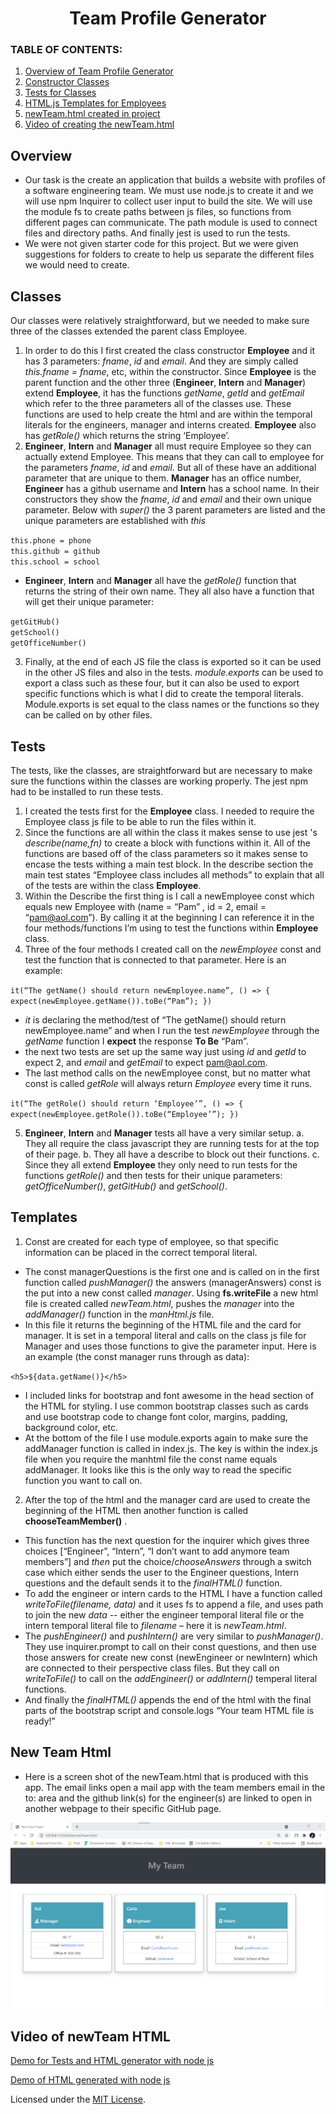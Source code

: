 
<h1 align ="center"> Team Profile Generator </h1>

### **TABLE OF CONTENTS:**
1. [Overview of Team Profile Generator](#overview)
2. [Constructor Classes](#classes)
3. [Tests for Classes](#tests)
4. [HTML.js Templates for Employees](#templates)
4. [newTeam.html created in project](#new-team-html)
3. [Video of creating the newTeam.html](#video-of-newTeam-html)

## Overview

- Our task is the create an application that builds a website with profiles of a software engineering team. We must use node.js to create it and we will use npm Inquirer to collect user input to build the site. We will use the module fs to create paths between js files, so functions from different pages can communicate. The path module is used to connect files and directory paths. And finally jest is used to run the tests.
- We were not given starter code for this project. But we were given suggestions for folders to create to help us separate the different files we would need to create.


## Classes
Our classes were relatively straightforward, but we needed to make sure three of the classes extended the parent class Employee.
1. In order to do this I first created the class constructor **Employee** and it has 3 parameters: *fname*, *id* and *email*. And they are simply called *this.fname = fname*, etc, within the constructor. Since **Employee** is the parent function and the other three (**Engineer**, **Intern** and **Manager**) extend **Employee**, it has the functions *getName*, *getId* and *getEmail* which refer to the three parameters all of the classes use. These functions are used to help create the html and are within the temporal literals for the engineers, manager and interns created. **Employee** also has *getRole()* which returns the string ‘Employee’.
2. **Engineer**, **Intern** and **Manager** all must require Employee so they can actually extend Employee. This means that they can call to employee for the parameters *fname*, *id* and *email*. But all of these have an additional parameter that are unique to them. **Manager** has an office number, **Engineer** has a github username and **Intern** has a school name. In their constructors they show the *fname*, *id* and *email* and their own unique parameter. Below with *super()* the 3 parent parameters are listed and the unique parameters are established with *this* 

`this.phone = phone`<br>
`this.github = github`<br>
 `this.school = school`<br>

- **Engineer**, **Intern** and **Manager** all have the *getRole()* function that returns the string of their own name. They all also have a function that will get their unique parameter:

`getGitHub()` <br>
`getSchool()`<br>
`getOfficeNumber()`<br>

3. Finally, at the end of each JS file the class is exported so it can be used in the other JS files and also in the tests. *module.exports* can be used to export a class such as these four, but it can also be used to export specific functions which is what I did to create the temporal literals. Module.exports is set equal to the class names or the functions so they can be called on by other files.

## Tests
The tests, like the classes, are straightforward but are necessary to make sure the functions within the classes are working properly. The jest npm had to be installed to run these tests.

1.	I created the tests first for the **Employee** class. I needed to require the Employee class js file to be able to run the files within it.
2.	Since the functions are all within the class it makes sense to use jest 's *describe(name,fn)* to create a block with functions within it. All of the functions are based off of the class parameters so it makes sense to encase the tests withing a main test block. In the describe section the main test states “Employee class includes all methods” to explain that all of the tests are within the class **Employee**. 
3.	Within the Describe the first thing is I call a newEmployee const which equals new Employee with (name = “Pam” , id = 2, email = “pam@aol.com”). By calling it at the beginning I can reference it in the four methods/functions I’m using to test the functions within **Employee** class. 
4.	Three of the four methods I created call on the *newEmployee* const and test the function that is connected to that parameter. Here is an example:

`it(“The getName() should return newEmployee.name”, () => {
	expect(newEmployee.getName()).toBe(“Pam”); })`

- *it* is declaring the method/test of “The getName() should return newEmployee.name” and when I run the test *newEmployee* through the *getName* function I **expect** the response **To Be** “Pam”.
- the next two tests are set up the same way just using *id* and *getId* to expect 2, and *email* and *getEmail* to expect pam@aol.com.
- The last method calls on the newEmployee const, but no matter what const is called *getRole* will always return *Employee* every time it runs.

`it(“The getRole() should return ‘Employee’”, () => {
	expect(newEmployee.getRole()).toBe(“Employee’”); })`

5.	**Engineer**, **Intern** and **Manager** tests all have a very similar setup. 
    a.	They all require the class javascript they are running tests for at the top of their page.
    b.	They all have a describe to block out their functions.
    c.	Since they all extend **Employee** they only need to run tests for the functions *getRole()* and then tests for their unique parameters: *getOfficeNumber()*, *getGitHub()* and *getSchool()*.
## Templates
1.	Const are created for each type of employee, so that specific information can be placed in the correct temporal literal. 

- The const managerQuestions is the first one and is called on in the first function called *pushManager()* the answers (managerAnswers) const is the put into a new const called *manager*. Using **fs.writeFile** a new html file is created called *newTeam.html*, pushes the *manager* into the *addManager()* function in the *manHtml.js* file.
- In this file it returns the beginning of the HTML file and the card for manager. It is set in a temporal literal and calls on the class js file for Manager and uses those functions to give the parameter input. Here is an example (the const manager runs through as data):

 `<h5>${data.getName()}</h5>`

- I included links for bootstrap and font awesome in the head section of the HTML for styling. I use common bootstrap classes such as cards and use bootstrap code to change font color, margins, padding, background color, etc.
- At the bottom of the file I use module.exports again to make sure the addManager function is called in index.js. The key is within the index.js file when you require the manhtml file the const name equals addManager. It looks like this is the only way to read the specific function you want to call on.

2.	 After the top of the html and the manager card are used to create the beginning of the HTML then another function is called **chooseTeamMember()** . 

- This function has the next question for the inquirer which gives three choices [“Engineer”, “Intern”, “I don’t want to add anymore team members”] and *then* put the choice/*chooseAnswers* through a switch case which either sends the user to the Engineer questions, Intern questions and the default sends it to the *finalHTML()* function.
- To add the engineer or intern cards to the HTML I have a function called *writeToFile(filename, data)* and it uses fs to append a file, and uses path to join the new *data* -- either the engineer temporal literal file or the intern temporal literal file to *filename* – here it is *newTeam.html*. 
- The *pushEngineer()* and *pushIntern()* are very similar to *pushManager()*. They use inquirer.prompt to call on their const questions, and then use those answers for create new const (newEngineer or newIntern) which are connected to their perspective class files. But they call on *writeToFile()* to call on the *addEngineer()* or *addIntern()* temperal literal functions.
- And finally the *finalHTML()* appends the end of the html with the final parts of the bootstrap script and console.logs “Your team HTML file is ready!”

## New Team Html
- Here is a screen shot of the newTeam.html that is produced with this app. The email links open a mail app with the team members email in the to: area and the github link(s) for the engineer(s) are linked to open in another webpage to their specific GitHub page.

![NewTeam](https://github.com/ksfallon/Team-Profile-Generator/blob/main/images/newTeam.html.png)
## Video of newTeam HTML

[Demo for Tests and HTML generator with node js](https://youtu.be/0n3hnycPa3c)

[Demo of HTML generated with node js](https://youtu.be/RtfGkWZ-p5U)


Licensed under the [MIT License](https://choosealicense.com/licenses/mit/#).